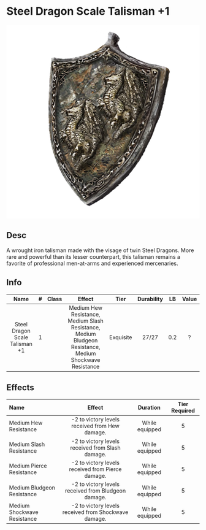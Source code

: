 # Steel Dragon Scale Talisman +1

![Copyrighted Image](SteelDragonScaleTalisman+1.png)

## Desc

A wrought iron talisman made with the visage of twin Steel Dragons. More rare and powerful than its lesser counterpart, this talisman remains a favorite of professional men-at-arms and experienced mercenaries.

## Info

|              Name              | # | Class |                                                 Effect                                                 |   Tier   | Durability | LB | Value |
| :----------------------------: | :-: | :---: | :-----------------------------------------------------------------------------------------------------: | :-------: | :--------: | :-: | :---: |
| Steel Dragon Scale Talisman +1 | 1 |      | Medium Hew Resistance, Medium Slash Resistance, Medium Bludgeon Resistance, Medium Shockwave Resistance | Exquisite |   27/27   | 0.2 |   ?   |

## Effects

| Name                        |                        Effect                        |    Duration    | Tier Required |
| :-------------------------- | :--------------------------------------------------: | :------------: | :-----------: |
| Medium Hew Resistance       |    -2 to victory levels received from Hew damage.    | While equipped |       5       |
| Medium Slash Resistance     |   -2 to victory levels received from Slash damage.   | While equipped |       5       |
| Medium Pierce Resistance    |  -2 to victory levels received from Pierce damage.  | While equipped |       5       |
| Medium Bludgeon Resistance  | -2 to victory levels received from Bludgeon damage. | While equipped |       5       |
| Medium Shockwave Resistance | -2 to victory levels received from Shockwave damage. | While equipped |       5       |
